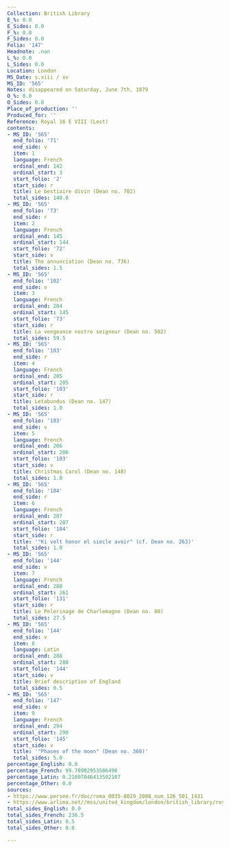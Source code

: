 ```yaml
---
Collection: British Library
E_%: 0.0
E_Sides: 0.0
F_%: 0.0
F_Sides: 0.0
Folia: '147'
Headnote: .nan
L_%: 0.0
L_Sides: 0.0
Location: London
MS_Date: s.xiii / xv
MS_ID: '565'
Notes: disappeared on Saturday, June 7th, 1879
O_%: 0.0
O_Sides: 0.0
Place_of_production: ''
Produced_for: ''
Reference: Royal 16 E VIII (Lost)
contents:
- MS_ID: '565'
  end_folio: '71'
  end_side: v
  item: 1
  language: French
  ordinal_end: 142
  ordinal_start: 3
  start_folio: '2'
  start_side: r
  title: Le bestiaire divin (Dean no. 702)
  total_sides: 140.0
- MS_ID: '565'
  end_folio: '73'
  end_side: r
  item: 2
  language: French
  ordinal_end: 145
  ordinal_start: 144
  start_folio: '72'
  start_side: v
  title: The annunciation (Dean no. 736)
  total_sides: 1.5
- MS_ID: '565'
  end_folio: '102'
  end_side: v
  item: 3
  language: French
  ordinal_end: 204
  ordinal_start: 145
  start_folio: '73'
  start_side: r
  title: La vengeance nostre seigneur (Dean no. 502)
  total_sides: 59.5
- MS_ID: '565'
  end_folio: '103'
  end_side: r
  item: 4
  language: French
  ordinal_end: 205
  ordinal_start: 205
  start_folio: '103'
  start_side: r
  title: Letabundus (Dean no. 147)
  total_sides: 1.0
- MS_ID: '565'
  end_folio: '103'
  end_side: v
  item: 5
  language: French
  ordinal_end: 206
  ordinal_start: 206
  start_folio: '103'
  start_side: v
  title: Christmas Carol (Dean no. 148)
  total_sides: 1.0
- MS_ID: '565'
  end_folio: '104'
  end_side: r
  item: 6
  language: French
  ordinal_end: 207
  ordinal_start: 207
  start_folio: '104'
  start_side: r
  title: '"Ki velt honor el siecle avoir" (cf. Dean no. 263)'
  total_sides: 1.0
- MS_ID: '565'
  end_folio: '144'
  end_side: v
  item: 7
  language: French
  ordinal_end: 288
  ordinal_start: 261
  start_folio: '131'
  start_side: r
  title: Le Pelerinage de Charlemagne (Dean no. 80)
  total_sides: 27.5
- MS_ID: '565'
  end_folio: '144'
  end_side: v
  item: 8
  language: Latin
  ordinal_end: 288
  ordinal_start: 288
  start_folio: '144'
  start_side: v
  title: Brief description of England
  total_sides: 0.5
- MS_ID: '565'
  end_folio: '147'
  end_side: v
  item: 9
  language: French
  ordinal_end: 294
  ordinal_start: 290
  start_folio: '145'
  start_side: v
  title: '"Phases of the moon" (Dean no. 368)'
  total_sides: 5.0
percentage_English: 0.0
percentage_French: 99.78902953586498
percentage_Latin: 0.21097046413502107
percentage_Other: 0.0
sources:
- https://www.persee.fr/doc/roma_0035-8029_2008_num_126_501_1431
- https://www.arlima.net//mss/united_kingdom/london/british_library/royal/16_E_VIII.html
total_sides_English: 0.0
total_sides_French: 236.5
total_sides_Latin: 0.5
total_sides_Other: 0.0

---
```

